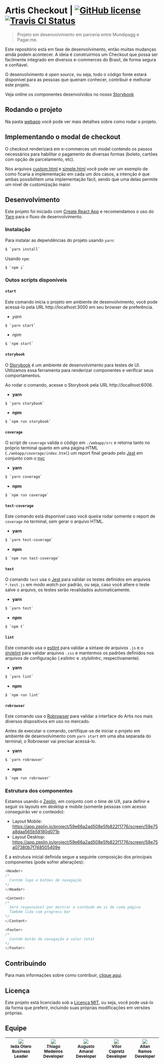# Artis Checkout | [![GitHub license](https://img.shields.io/github/license/mashape/apistatus.svg)](https://github.com/pagarme/artis/blob/master/LICENSE) [![Travis CI Status](https://travis-ci.org/pagarme/artis.svg?branch=master)](https://travis-ci.org/pagarme/artis)
> Projeto em desenvolvimento em parceria entre Mundipagg e Pagar.me.

Este repositório está em fase de desenvolvimento, então muitas mudanças ainda podem acontecer. A ideia é construirmos um Checkout que possa ser facilmente integrado em diversos e-commerces do Brasil, de forma segura e confiável.

O desenvolvimento é *open source*, ou seja, todo o código fonte estará disponível para as pessoas que queiram conhecer, contribuir e melhorar este projeto.

Veja online os componentes desenvolvidos no nosso [Storybook](https://pagarme.github.io/artis)

## Rodando o projeto

Na pasta [webapp](webapp) você pode ver mais detalhes sobre como rodar o projeto.

## Implementando o modal de checkout

O checkout renderizará em e-commerces um modal contendo os passos necessários para habilitar o pagamento de diversas formas (boleto, cartões com opção de parcelamento, etc).

Nos arquivos [custom.html](./webapp/public/custom.html) e [simple.html](./webapp/public/simple.html) você pode ver um exemplo de como ficaria a implementação em cada um dos casos, a intenção é que ambas possibilitem uma implementação fácil, sendo que uma delas permite um nível de customização maior.

## Desenvolvimento

Este projeto foi iniciado com [Create React App](https://github.com/facebookincubator/create-react-app) e recomendamos o uso do [Yarn](https://yarnpkg.com/en/) para o fluxo de desenvolvimento.

### Instalação

Para instalar as dependências do projeto usando `yarn`:
```sh
$ `yarn install`
```

Usando `npm`:
```sh
$ `npm i`
```

### Outos scripts disponíveis

#### `start`

Este comando inicia o projeto em ambiente de desenvolvimento, você pode acessá-lo pela URL http://localhost:3000 em seu browser de preferência.

- *yarn*
```sh
$ `yarn start`
```

- *npm*
```sh
$ `npm start`
```

#### `storybook`

O [Storybook](https://storybook.js.org/) é um ambiente de desenvolvimento para testes de UI. Utilizamos essa ferramenta para renderizar componentes e verificar seus comportamentos.

Ao rodar o comando, acesse o Storybook pela URL http://localhost:6006.

- **yarn**
```sh
$ `yarn storybook`
```

- **npm**
```sh
$ `npm run storybook`
```

#### `coverage`

O script de `coverage` valida o código em `./webapp/src` e retorna tanto no próprio terminal quanto em uma página HTML (`./webapp/coverage/index.html`) um report final gerado pelo [Jest](https://facebook.github.io/jest/) em conjunto com o [nyc](https://www.npmjs.com/package/nyc)

- **yarn**
```sh
$ `yarn coverage`
```

- **npm**
```sh
$ `npm run coverage`
```

#### `test-coverage`

Este comando está disponível caso você queira rodar somente o report de `coverage` no terminal, sem gerar o arquivo HTML.

- **yarn**
```sh
$ `yarn test-coverage`
```

- **npm**
```sh
$ `npm run test-coverage`
```

#### `test`

O comando `test` usa o [Jest](https://facebook.github.io/jest/) para validar os testes definidos em arquivos `*.test.js` em modo _watch_ por padrão, ou seja, caso você altere o teste salve o arquivo, os testes serão revalidados automaticamente.

- **yarn**
```sh
$ `yarn test`
```

- **npm**
```sh
$ `npm t`
```

#### `lint`

Este comando usa o [estlint](https://eslint.org) para validar a sintaxe de arquivos `.js` e o [stylelint](https://github.com/stylelint/stylelint) para validar arquivos `.css` e mantermos os padrões definidos nos arquivos de configuração (_.eslintrc_ e _.stylelintrc_, respectivamente).

- **yarn**
```sh
$ `yarn lint`
```

- **npm**
```sh
$ `npm run lint`
```

#### `robrowser`

Este comando usa o [Robrowser](https://github.com/pagarme/robrowser) para validar a interface do Artis nos mais diversos dispositivos em uso no mercado.

Antes de executar o comando, certifique-se de iniciar o projeto em ambiente de desenvolvimento com `yarn start` em uma aba separada do terminal, o Robrowser vai precisar acessá-lo.

- **yarn**
```sh
$ `yarn robrowser`
```

- **npm**
```sh
$ `npm run robrowser`
```

### Estrutura dos componentes

Estamos usando o [Zeplin](https://zeplin.io/), em conjunto com o time de UX, para definir e seguir os layouts em desktop e mobile (somente pessoas com acesso conseguirão ver o conteúdo):

- Layout Mobile: https://app.zeplin.io/project/59e66a2ad508e5fb822f1776/screen/59e75a8daa565b58180d071b
- Layout Desktop: https://app.zeplin.io/project/59e66a2ad508e5fb822f1776/screen/59e75a07380b7f748505409e

E a estrutura inicial definida segue a seguinte composição dos principais componentes (pode sofrer alterações):

```js
<Header>
/*
  Contém logo e botões de navegação
*/
</Header>

<Content>
/*
  Será responsável por mostrar o contéudo em si de cada página
  Também lida com progress bar
*/
</Content>

<Footer>
/*
  Contém botão de navegação e valor total
*/
</Footer>
```

## Contribuindo

Para mais informações sobre como contribuir, [clique aqui](./.github/CONTRIBUTING.md).

## Licença

Este projeto está licenciado sob a [Licença MIT](./LICENSE), ou seja, você pode usá-lo da forma que preferir, incluindo suas próprias modificações em versões próprias.

## Equipe

| [<img src="https://avatars2.githubusercontent.com/u/12722087?v=4&s=115"><br><sub>Ieda Otero<br>Business Leader</sub>](https://github.com/IedaOtero) | [<img src="https://avatars0.githubusercontent.com/u/19213244?v=3&s=115"><br><sub>Thiago Medeiros<br>Developer</sub>](https://github.com/thiagommedeiros) | [<img src="https://avatars0.githubusercontent.com/u/10222646?v=3&s=115"><br><sub>Augusto Amaral<br>Developer</sub>](https://github.com/augusto-jm-amaral) | [<img src="https://avatars0.githubusercontent.com/u/14620121?v=3&s=115"><br><sub>Vitor Capretz<br>Developer</sub>](https://github.com/vcapretz) | [<img src="https://avatars1.githubusercontent.com/u/4103305?s=115&v=4"><br><sub>Allan Ramos<br>Developer</sub>](https://github.com/allangrds) |
| :---: |  :---: |  :---: | :---: | :---: |
